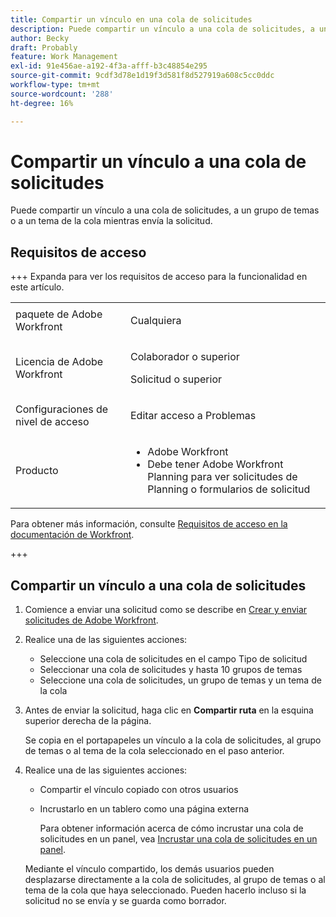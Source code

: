```yaml
---
title: Compartir un vínculo en una cola de solicitudes
description: Puede compartir un vínculo a una cola de solicitudes, a un grupo de temas o a un tema de la cola mientras envía la solicitud.
author: Becky
draft: Probably
feature: Work Management
exl-id: 91e456ae-a192-4f3a-afff-b3c48854e295
source-git-commit: 9cdf3d78e1d19f3d581f8d527919a608c5cc0ddc
workflow-type: tm+mt
source-wordcount: '288'
ht-degree: 16%

---
```


# Compartir un vínculo a una cola de solicitudes

<!--
<p data-mc-conditions="QuicksilverOrClassic.Draft mode">(NOTE: article conditioned for QS only - hard code when linking it from classic, if needed)</p>
-->

Puede compartir un vínculo a una cola de solicitudes, a un grupo de temas o a un tema de la cola mientras envía la solicitud.

## Requisitos de acceso

+++ Expanda para ver los requisitos de acceso para la funcionalidad en este artículo.

<table style="table-layout:auto"> 
 <col> 
 <col> 
 <tbody> 
  <tr> 
   <td role="rowheader">paquete de Adobe Workfront</td> 
   <td> <p>Cualquiera </p> </td> 
  </tr> 
  <tr> 
   <td role="rowheader">Licencia de Adobe Workfront</td> 
   <td> <p>Colaborador o superior</p>
   <p>Solicitud o superior</p>
    </td> 
  </tr> 
  <tr> 
   <td role="rowheader">Configuraciones de nivel de acceso</td> 
   <td> <p>Editar acceso a Problemas</p>  </td> 
  </tr> 
  <tr> 
   <td role="rowheader"> Producto</td> 
   <td> <ul><li>Adobe Workfront</li><li>Debe tener Adobe Workfront Planning para ver solicitudes de Planning o formularios de solicitud</td> 
  </tr> 
 </tbody> 
</table>

Para obtener más información, consulte [Requisitos de acceso en la documentación de Workfront](/help/quicksilver/administration-and-setup/add-users/access-levels-and-object-permissions/access-level-requirements-in-documentation.md).

+++

## Compartir un vínculo a una cola de solicitudes

1. Comience a enviar una solicitud como se describe en [Crear y enviar solicitudes de Adobe Workfront](../../../manage-work/requests/create-requests/create-submit-requests.md).
1. Realice una de las siguientes acciones:

   * Seleccione una cola de solicitudes en el campo Tipo de solicitud
   * Seleccionar una cola de solicitudes y hasta 10 grupos de temas
   * Seleccione una cola de solicitudes, un grupo de temas y un tema de la cola

1. Antes de enviar la solicitud, haga clic en **Compartir ruta** en la esquina superior derecha de la página.

   Se copia en el portapapeles un vínculo a la cola de solicitudes, al grupo de temas o al tema de la cola seleccionado en el paso anterior.

   <!--
   <p data-mc-conditions="QuicksilverOrClassic.Draft mode">(NOTE: does this step stay accurate?) </p>
   -->

1. Realice una de las siguientes acciones:

   * Compartir el vínculo copiado con otros usuarios
   * Incrustarlo en un tablero como una página externa

     Para obtener información acerca de cómo incrustar una cola de solicitudes en un panel, vea [Incrustar una cola de solicitudes en un panel](../../../reports-and-dashboards/dashboards/creating-and-managing-dashboards/embed-request-queue-dashboard.md).

   Mediante el vínculo compartido, los demás usuarios pueden desplazarse directamente a la cola de solicitudes, al grupo de temas o al tema de la cola que haya seleccionado. Pueden hacerlo incluso si la solicitud no se envía y se guarda como borrador.
